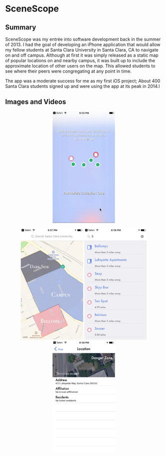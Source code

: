 SceneScope
==========

## Summary
SceneScope was my entrée into software development back in the summer of 2013. I had the goal of developing an iPhone application that would allow my fellow students at Santa Clara University in Santa Clara, CA to navigate on and off campus. Although at first it was simply released as a static map of popular locations on and nearby campus, it was built up to include the approximate location of other users on the map. This allowed students to see where their peers were congregating at any point in time.

The app was a moderate success for me as my first iOS project; About 400 Santa Clara students signed up and were using the app at its peak in 2014.I

## Images and Videos

<p align='center'>
  <img src='https://github.com/rileysparsons/scenescope/blob/master/scenescope%20video%202.gif' width=200/>
</p>
<p align='center'>
  <img src='https://github.com/rileysparsons/scenescope/blob/master/Simulator%20Screen%20Shot%20Oct%2031%2C%202016%2C%208.57.28%20PM.png' width=200/> <img src='https://github.com/rileysparsons/scenescope/blob/master/Simulator%20Screen%20Shot%20Oct%2031%2C%202016%2C%208.58.31%20PM.png' width=200/> <img src='https://github.com/rileysparsons/scenescope/blob/master/Simulator%20Screen%20Shot%20Oct%2031%2C%202016%2C%208.58.13%20PM.png' width=200/> 
</p>
